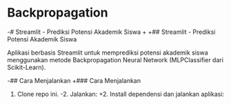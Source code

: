 # Backpropagation
-# Streamlit - Prediksi Potensi Akademik Siswa
+
+## Streamlit - Prediksi Potensi Akademik Siswa
 
 Aplikasi berbasis Streamlit untuk memprediksi potensi akademik siswa menggunakan metode Backpropagation Neural Network (MLPClassifier dari Scikit-Learn).
 
-## Cara Menjalankan
+### Cara Menjalankan
 
 1. Clone repo ini.
-2. Jalankan:
+2. Install dependensi dan jalankan aplikasi:
